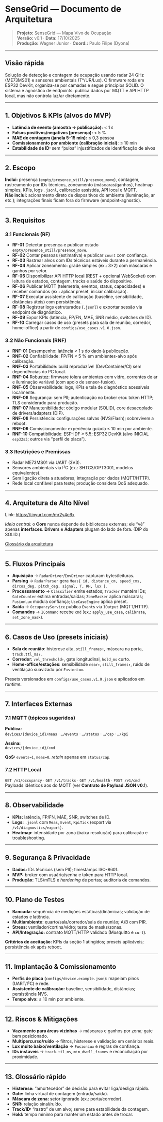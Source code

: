 # SenseGrid — Documento de Arquitetura

> **Projeto:** SenseGrid — Mapa Vivo de Ocupação  
> **Versão:** v0.1 · **Data:** 17/10/2025  
> **Produção:** Wagner Junior · **Coord.:** Paulo Filipe (Dyona)

---

## Visão rápida

Solução de detecção e contagem de ocupação usando radar 24 GHz (ME73MS01) e sensores ambientais (T°/UR/Lux). O firmware roda em ESP32 DevKit, organiza-se por camadas e segue princípios SOLID. O sistema é agnóstico de endpoints: publica dados por MQTT e API HTTP local, mas não controla luz/ar diretamente.

---

## 1. Objetivos & KPIs (alvos do MVP)

- **Latência de evento (amostra → publicação):** < 1 s  
- **Falsos positivos/negativos (presença):** < 5 %  
- **MAE de contagem (janela 5–15 min):** ≤ 0,3 pessoa  
- **Comissionamento por ambiente (calibração inicial):** ≤ 10 min  
- **Estabilidade de ID:** sem “pulos” injustificados de identificação de alvos

---

## 2. Escopo

**Inclui:** presença (`empty/presence_still/presence_move`), contagem, rastreamento por IDs técnicos, zoneamento (máscaras/ganhos), heatmap simples, KPIs, logs `.jsonl`, calibração assistida, API local e MQTT.  
**Não inclui:** acionamento direto de dispositivos do ambiente (iluminação, ar etc.); integrações finais ficam fora do firmware (endpoint-agnostic).

---

## 3. Requisitos

### 3.1 Funcionais (RF)

- **RF-01** Detectar presença e publicar estado `empty/presence_still/presence_move`.
- **RF-02** Contar pessoas (estimativa) e publicar `count` com confiança.
- **RF-03** Rastrear alvos com IDs técnicos estáveis durante a permanência.
- **RF-04** Aplicar zoneamento: grade simples (ex.: 3×2) com máscaras e ganhos por setor.
- **RF-05** Disponibilizar API HTTP local (REST + opcional WebSocket) com leitura de estados, contagem, tracks e saúde do dispositivo.
- **RF-06** Publicar MQTT (telemetria, eventos, status, capacidades) e receber comandos (ex.: aplicar preset, iniciar calibração).
- **RF-07** Executar assistente de calibração (baseline, sensibilidade, distâncias úteis) com persistência.
- **RF-08** Registrar logs estruturados (`.jsonl`) e exportar sessão via endpoint de diagnóstico.
- **RF-09** Expor KPIs (latência, FP/FN, MAE, SNR médio, switches de ID).
- **RF-10** Carregar casos de uso (presets para sala de reunião, corredor, home-office) a partir de `configs/use_cases.v1.0.json`.

### 3.2 Não Funcionais (RNF)

- **RNF-01** Desempenho: latência < 1 s do dado à publicação.
- **RNF-02** Confiabilidade: FP/FN < 5 % em ambientes-alvo após calibração.
- **RNF-03** Portabilidade: build reproduzível (DevContainer/CI) sem dependências do PC local.
- **RNF-04** Robustez: firmware tolera ambientes com vidro, correntes de ar e iluminação variável (com apoio de sensor-fusion).
- **RNF-05** Observabilidade: logs, KPIs e tela de diagnóstico acessíveis localmente.
- **RNF-06** Segurança: sem PII; autenticação no broker e/ou token HTTP; TLS considerado para produção.
- **RNF-07** Manutenibilidade: código modular (SOLID), core desacoplado de drivers/adapters (DIP).
- **RNF-08** Persistência: configurações salvas (NVS/Flash); sobrevivem a reboot.
- **RNF-09** Comissionamento: experiência guiada ≤ 10 min por ambiente.
- **RNF-10** Compatibilidade: ESP-IDF ≥ 5.5; ESP32 DevKit (alvo INICIAL `esp32s3`; outros via “perfil de placa”).

### 3.3 Restrições e Premissas

- Radar ME73MS01 via UART (3V3).  
- Sensores ambientais via I²C (ex.: SHTC3/OPT3001, modelos equivalentes).  
- Sem ligação direta a atuadores; integração por dados (MQTT/HTTP).  
- Rede local confiável para teste; produção considera QoS adequado.

---

## 4. Arquitetura de Alto Nível

Link: https://tinyurl.com/mr2y4c6x

*Ideia central:* o **Core** nunca depende de bibliotecas externas; ele “vê” apenas **interfaces**. **Drivers** e **Adapters** plugam do lado de fora. (DIP do SOLID.)

[Glossário da arquitetura](./glossario_arquitetura.md)

---

## 5. Fluxos Principais

- **Aquisição** → `RadarDriver`/`EnvDriver` capturam bytes/leituras.  
- **Parsing** → `RadarParser` gera `Meas{ id, distance_cm, speed_cms, dircos_deg, pitch_deg, signal, T, RH, lux }`.  
- **Processamento** → `Classifier` emite estados; `Tracker` mantém IDs; `GateCounter` estima entradas/saídas; `ZoneMasker` aplica máscaras; `FusionLux` modula confiança; `UseCaseEngine` aplica preset.  
- **Saída** → `OccupancyService` publica `Event`s via `IOutput` (MQTT/HTTP).  
- **Comandos** → `ICommand` recebe `cmd` (ex.: `apply_use_case`, `calibrate`, `set_zone_mask`).

---

## 6. Casos de Uso (presets iniciais)

- **Sala de reunião:** histerese alta, `still_frames↑`, máscara na porta, `track.ttl_ms↑`.  
- **Corredor:** `vel_threshold↑`, gate longitudinal, `hold_ms` curto.  
- **Home-office/estações:** sensibilidade `near↑`, `still_frames↑`, ruído de ventilação suavizado por `FusionLux`.  

Presets versionados em `configs/use_cases.v1.0.json` e aplicados em *runtime*.

---

## 7. Interfaces Externas

### 7.1 MQTT (tópicos sugeridos)

**Publica:**  
`devices/{device_id}/meas` · `…/events` · `…/status` · `…/cap` · `…/kpi`  

**Assina:**  
`devices/{device_id}/cmd`  

**QoS:** `events=1`, `meas=0`. *retain* apenas em `status/cap`.

### 7.2 HTTP Local

`GET /v1/occupancy` · `GET /v1/tracks` · `GET /v1/health` · `POST /v1/cmd`  
Payloads idênticos aos do MQTT (ver **Contrato de Payload JSON v0.1**).

---

## 8. Observabilidade

- **KPIs:** latência, FP/FN, MAE, SNR, switches de ID.  
- **Logs:** `.jsonl` com `Meas`, `Event`, `KpiTick` (export via `/v1/diagnostics/export`).  
- **Heatmap:** intensidade por zona (baixa resolução) para calibração e troubleshooting.

---

## 9. Segurança & Privacidade

- **Dados:** IDs técnicos (sem PII); timestamps ISO-8601.  
- **MVP:** broker com usuário/senha e token para HTTP local.  
- **Produção:** TLS/mTLS e *hardening* de portas; auditoria de comandos.

---

## 10. Plano de Testes

- **Bancada:** sequência de medições estáticas/dinâmicas; validação de estados e latência.  
- **Multiambiente:** quarto/sala/corredor/sala de reunião; A/B com PIR.  
- **Stress:** ventilador/cortina/vidro; teste de masks/zonas.  
- **API/Integração:** contrato MQTT/HTTP validado (Mosquitto e `curl`).  

**Critérios de aceitação:** KPIs da seção 1 atingidos; presets aplicáveis; persistência ok após reboot.

---

## 11. Implantação & Comissionamento

- **Perfis de placa** (`configs/device.example.json`): mapeiam pinos (UART/I²C) e rede.  
- **Assistente de calibração:** baseline, sensibilidade, distâncias; persistência NVS.  
- **Tempo alvo:** ≤ 10 min por ambiente.

---

## 12. Riscos & Mitigações

- **Vazamento para áreas vizinhas** → máscaras e ganhos por zona; gate bem posicionado.  
- **Multipercurso/ruído** → filtros, histerese e validação em cenários reais.  
- **Lux muito baixo/ventilação** → `FusionLux` e regras de confiança.  
- **IDs instáveis** → `track.ttl_ms`, `min_dwell_frames` e reconciliação por proximidade.

---

## 13. Glossário rápido

- **Histerese:** “amortecedor” de decisão para evitar liga/desliga rápido.  
- **Gate:** linha virtual de contagem (entrada/saída).  
- **Máscara de zona:** setor ignorado (ex.: porta/corredor).  
- **SNR:** relação sinal/ruído.  
- **Track/ID:** “rastro” de um alvo; serve para estabilidade da contagem.  
- **Hold:** tempo mínimo para manter um estado antes de trocar.
